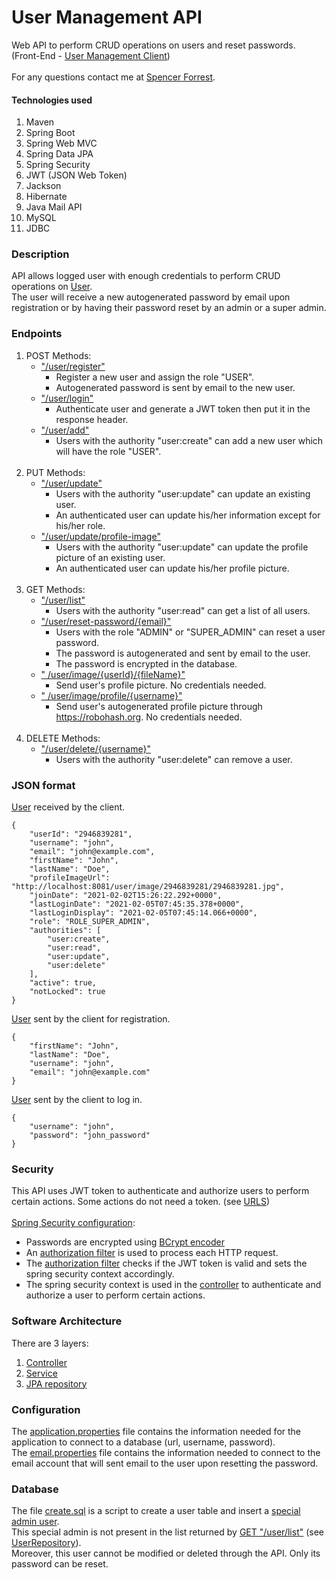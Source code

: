 # User Management API

Web API to perform CRUD operations on users and reset passwords.<br>
(Front-End - <a href="https://github.com/spencer-forrest-java/spring-user-management-client">User Management Client</a>)
<br><br>
For any questions contact me at
[Spencer Forrest](mailto:spencer.forrest.jave@gmail.com?subject=[GitHub]%20User%20Management%20API).

#### Technologies used

1. Maven
2. Spring Boot
3. Spring Web MVC
4. Spring Data JPA
5. Spring Security
6. JWT (JSON Web Token)
7. Jackson
7. Hibernate
8. Java Mail API
9. MySQL
10. JDBC

### Description

API allows logged user with enough credentials to perform CRUD operations
on <a href="src/main/java/com/usermanagement/domain/User.java">User</a>.<br>
The user will receive a new autogenerated password by email upon registration or by having their password reset by an
admin or a super admin.<br>

### Endpoints

1. POST Methods:
    * <a href="src/main/java/com/usermanagement/controller/UserController.java#L56">"/user/register"</a><br>
        * Register a new user and assign the role "USER".
        * Autogenerated password is sent by email to the new user.
    * <a href="src/main/java/com/usermanagement/controller/UserController.java#L68">"/user/login"</a>
        * Authenticate user and generate a JWT token then put it in the response header.
    * <a href="src/main/java/com/usermanagement/controller/UserController.java#L84">"/user/add"</a>
        * Users with the authority "user:create" can add a new user which will have the role "USER".
          <br><br>
2. PUT Methods:
    * <a href="src/main/java/com/usermanagement/controller/UserController.java#L108">"/user/update"</a>
        * Users with the authority "user:update" can update an existing user.
        * An authenticated user can update his/her information except for his/her role.
    * <a href="src/main/java/com/usermanagement/controller/UserController.java#L139">"/user/update/profile-image"</a>
        * Users with the authority "user:update" can update the profile picture of an existing user.
        * An authenticated user can update his/her profile picture.
          <br><br>
3. GET Methods:
    * <a href="src/main/java/com/usermanagement/controller/UserController.java#L151">"/user/list"</a>
        * Users with the authority "user:read" can get a list of all users.
    * <a href="src/main/java/com/usermanagement/controller/UserController.java#L158">"/user/reset-password/{email}"</a>
        * Users with the role "ADMIN" or "SUPER_ADMIN" can reset a user password.
        * The password is autogenerated and sent by email to the user.
        * The password is encrypted in the database.
    * <a href="src/main/java/com/usermanagement/controller/UserController.java#L167">"
      /user/image/{userId}/{fileName}"</a>
        * Send user's profile picture. No credentials needed.
    * <a href="src/main/java/com/usermanagement/controller/UserController.java#L175">"
      /user/image/profile/{username}"</a>
        * Send user's autogenerated profile picture through https://robohash.org. No credentials needed.
          <br><br>
4. DELETE Methods:
    * <a href="src/main/java/com/usermanagement/controller/UserController.java#L192">"/user/delete/{username}"</a>
        * Users with the authority "user:delete" can remove a user.

### JSON format

<a href="src/main/java/com/usermanagement/dto/UserDto.java">User</a> received by the client.

```
{
    "userId": "2946839281",
    "username": "john",
    "email": "john@example.com",
    "firstName": "John",
    "lastName": "Doe",
    "profileImageUrl": "http://localhost:8081/user/image/2946839281/2946839281.jpg",
    "joinDate": "2021-02-02T15:26:22.292+0000",
    "lastLoginDate": "2021-02-05T07:45:35.378+0000",
    "lastLoginDisplay": "2021-02-05T07:45:14.066+0000",
    "role": "ROLE_SUPER_ADMIN",
    "authorities": [
        "user:create",
        "user:read",
        "user:update",
        "user:delete"
    ],
    "active": true,
    "notLocked": true
}
```

<a href="src/main/java/com/usermanagement/dto/UserDto.java">User</a> sent by the client for registration.

```
{
    "firstName": "John",
    "lastName": "Doe",
    "username": "john",
    "email": "john@example.com"
}
```

<a href="src/main/java/com/usermanagement/dto/UserDto.java">User</a> sent by the client to log in.

```
{
    "username": "john",
    "password": "john_password"
}
```

### Security

This API uses JWT token to authenticate and authorize users to perform certain actions. Some actions do not need a
token.
(see <a href="src/main/java/com/usermanagement/utility/SecurityConstant.java#L13">URLS</a>)
<br><br>
<a href="src/main/java/com/usermanagement/configuration/SecurityConfiguration.java">Spring Security configuration</a>:

* Passwords are encrypted using
  <a href="src/main/java/com/usermanagement/configuration/SecurityConfiguration.java#L94">BCrypt encoder</a>
* An <a href="src/main/java/com/usermanagement/configuration/SecurityConfiguration.java#L135">authorization filter</a>
  is used to process each HTTP request.
* The <a href="src/main/java/com/usermanagement/filter/JwtAuthorizationFilter.java#L56">authorization filter</a>
  checks if the JWT token is valid and sets the spring security context accordingly.
* The spring security context is used in the <a href="src/main/java/com/usermanagement/controller">controller</a>
  to authenticate and authorize a user to perform certain actions.

### Software Architecture

There are 3 layers:

1. <a href="src/main/java/com/usermanagement/controller">Controller</a>
2. <a href="src/main/java/com/usermanagement/service">Service</a>
3. <a href="src/main/java/com/usermanagement/repository">JPA repository</a>

### Configuration

The <a href="src/main/resources/application.properties">application.properties</a> file contains the information needed
for the application to connect to a database (url, username, password).
<br>
The <a href="src/main/resources/email.properties">email.properties</a> file contains the information needed to connect
to the email account that will sent email to the user upon resetting the password.

### Database

The file <a href="sql/create.sql">create.sql<a/> is a script to create a user table and insert a
<a href="sql/create.sql#L58">special admin user</a>.
<br>
This special admin is not present in the list returned by
<a href="src/main/java/com/usermanagement/controller/UserController.java#L151">GET "/user/list"</a>
(see <a href="src/main/java/com/usermanagement/repository/UserRepository.java#L10">UserRepository</a>).
<br>
Moreover, this user cannot be modified or deleted through the API. Only its password can be reset.

